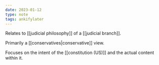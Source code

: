 ```yaml
---
date: 2023-01-12
type: note
tags: ankifylater
---
```


Relates to [[judicial philosophy]] of a [[judicial branch]].

Primarily a [[conservatives|conservative]] view.

Focuses on the intent of the [[constitution (US)]] and the actual content within it.
